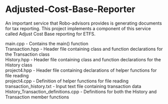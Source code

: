 # Adjusted-Cost-Base-Reporter

An important service that Robo-advisors provides is generating documents for tax reporting. This project implements a component of this service called Adjust Cost Base reporting for ETFS. 
   
main.cpp - Contains the main() function   
Transaction.hpp - Header file containing class and function declarations for the Transaction class  
History.hpp - Header file containing class and function declarations for the History class  
project4.hpp - Header file containing declarations of helper functions for file reading  
project4.cpp - Definition of helper functions for file reading  
transaction_history.txt - Input text file containing transaction data   
History_Transaction_definitions.cpp - Definitions for both the History and Transaction member functions   
